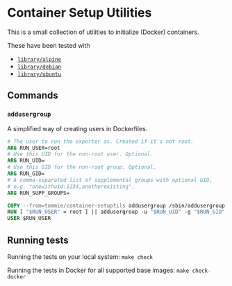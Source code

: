 # Container Setup Utilities

This is a small collection of utilities to initialize (Docker)
containers.

These have been tested with

* [`library/alpine`](https://hub.docker.com/_/alpine)
* [`library/debian`](https://hub.docker.com/_/debian)
* [`library/ubuntu`](https://hub.docker.com/_/ubuntu)

## Commands

### `addusergroup`

A simplified way of creating users in Dockerfiles.

```Dockerfile
# The user to run the exporter as. Created if it's not root.
ARG RUN_USER=root
# Use this UID for the non-root user. Optional.
ARG RUN_UID=
# Use this GID for the non-root group. Optional.
ARG RUN_GID=
# A comma-separated list of supplemental groups with optional GID,
# e.g. "onewithuid:1234,anotherexisting".
ARG RUN_SUPP_GROUPS=

COPY --from=tommie/container-setuptils addusergroup /sbin/addusergroup
RUN [ "$RUN_USER" = root ] || addusergroup -u "$RUN_UID" -g "$RUN_GID" -G "$RUN_SUPP_GROUPS" "$RUN_USER"
USER $RUN_USER
```

## Running tests

Running the tests on your local system: `make check`

Running the tests in Docker for all supported base images: `make check-docker`

